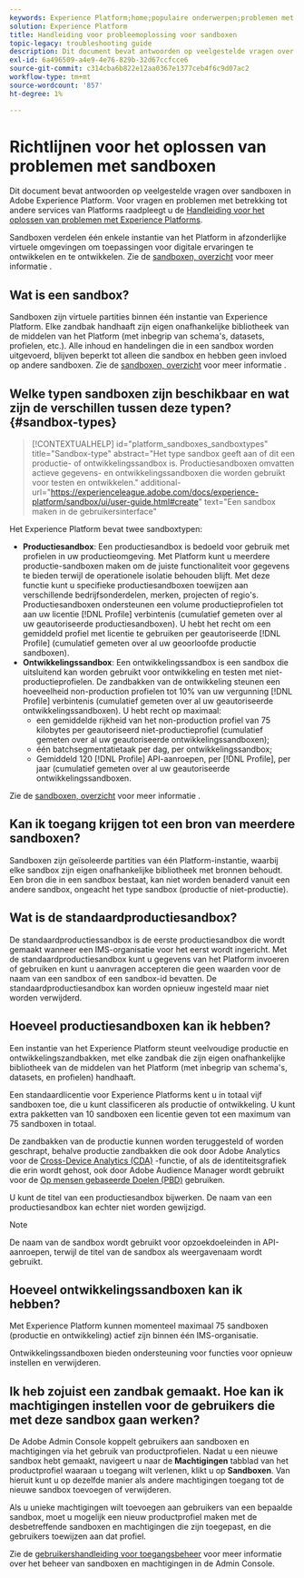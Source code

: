 ```yaml
---
keywords: Experience Platform;home;populaire onderwerpen;problemen met sandbox
solution: Experience Platform
title: Handleiding voor probleemoplossing voor sandboxen
topic-legacy: troubleshooting guide
description: Dit document bevat antwoorden op veelgestelde vragen over sandboxen in Adobe Experience Platform.
exl-id: 6a496509-a4e9-4e76-829b-32d67ccfcce6
source-git-commit: c314cba6b822e12aa0367e1377ceb4f6c9d07ac2
workflow-type: tm+mt
source-wordcount: '857'
ht-degree: 1%

---
```


# Richtlijnen voor het oplossen van problemen met sandboxen

Dit document bevat antwoorden op veelgestelde vragen over sandboxen in Adobe Experience Platform. Voor vragen en problemen met betrekking tot andere services van Platforms raadpleegt u de [Handleiding voor het oplossen van problemen met Experience Platforms](../landing/troubleshooting.md).

Sandboxen verdelen één enkele instantie van het Platform in afzonderlijke virtuele omgevingen om toepassingen voor digitale ervaringen te ontwikkelen en te ontwikkelen. Zie de [sandboxen, overzicht](home.md) voor meer informatie .

## Wat is een sandbox?

Sandboxen zijn virtuele partities binnen één instantie van Experience Platform. Elke zandbak handhaaft zijn eigen onafhankelijke bibliotheek van de middelen van het Platform (met inbegrip van schema&#39;s, datasets, profielen, etc.). Alle inhoud en handelingen die in een sandbox worden uitgevoerd, blijven beperkt tot alleen die sandbox en hebben geen invloed op andere sandboxen. Zie de [sandboxen, overzicht](home.md) voor meer informatie .

## Welke typen sandboxen zijn beschikbaar en wat zijn de verschillen tussen deze typen? {#sandbox-types}

>[!CONTEXTUALHELP]
>id="platform_sandboxes_sandboxtypes"
>title="Sandbox-type"
>abstract="Het type sandbox geeft aan of dit een productie- of ontwikkelingssandbox is. Productiesandboxen omvatten actieve gegevens- en ontwikkelingssandboxen die worden gebruikt voor testen en ontwikkelen."
>additional-url="https://experienceleague.adobe.com/docs/experience-platform/sandbox/ui/user-guide.html#create" text="Een sandbox maken in de gebruikersinterface"

Het Experience Platform bevat twee sandboxtypen:

* **Productiesandbox**: Een productiesandbox is bedoeld voor gebruik met profielen in uw productieomgeving. Met Platform kunt u meerdere productie-sandboxen maken om de juiste functionaliteit voor gegevens te bieden terwijl de operationele isolatie behouden blijft. Met deze functie kunt u specifieke productiesandboxen toewijzen aan verschillende bedrijfsonderdelen, merken, projecten of regio&#39;s. Productiesandboxen ondersteunen een volume productieprofielen tot aan uw licentie [!DNL Profile] verbintenis (cumulatief gemeten over al uw geautoriseerde productiesandboxen). U hebt het recht om een gemiddeld profiel met licentie te gebruiken per geautoriseerde [!DNL Profile] (cumulatief gemeten over al uw geoorloofde productie sandboxen).
* **Ontwikkelingssandbox**: Een ontwikkelingssandbox is een sandbox die uitsluitend kan worden gebruikt voor ontwikkeling en testen met niet-productieprofielen. De zandbakken van de ontwikkeling steunen een hoeveelheid non-production profielen tot 10% van uw vergunning [!DNL Profile] verbintenis (cumulatief gemeten over al uw geautoriseerde ontwikkelingssandboxen). U hebt recht op maximaal:
   * een gemiddelde rijkheid van het non-production profiel van 75 kilobytes per geautoriseerd niet-productieprofiel (cumulatief gemeten over al uw geautoriseerde ontwikkelingssandboxen);
   * één batchsegmentatietaak per dag, per ontwikkelingssandbox;
   * Gemiddeld 120 [!DNL Profile] API-aanroepen, per [!DNL Profile], per jaar (cumulatief gemeten over al uw geautoriseerde ontwikkelingssandboxen.

Zie de [sandboxen, overzicht](./home.md) voor meer informatie .

## Kan ik toegang krijgen tot een bron van meerdere sandboxen?

Sandboxen zijn geïsoleerde partities van één Platform-instantie, waarbij elke sandbox zijn eigen onafhankelijke bibliotheek met bronnen behoudt. Een bron die in een sandbox bestaat, kan niet worden benaderd vanuit een andere sandbox, ongeacht het type sandbox (productie of niet-productie).

## Wat is de standaardproductiesandbox?

De standaardproductiessandbox is de eerste productiesandbox die wordt gemaakt wanneer een IMS-organisatie voor het eerst wordt ingericht. Met de standaardproductiesandbox kunt u gegevens van het Platform invoeren of gebruiken en kunt u aanvragen accepteren die geen waarden voor de naam van een sandbox of een sandbox-id bevatten. De standaardproductiesandbox kan worden opnieuw ingesteld maar niet worden verwijderd.

## Hoeveel productiesandboxen kan ik hebben?

Een instantie van het Experience Platform steunt veelvoudige productie en ontwikkelingszandbakken, met elke zandbak die zijn eigen onafhankelijke bibliotheek van de middelen van het Platform (met inbegrip van schema&#39;s, datasets, en profielen) handhaaft.

Een standaardlicentie voor Experience Platforms kent u in totaal vijf sandboxen toe, die u kunt classificeren als productie of ontwikkeling. U kunt extra pakketten van 10 sandboxen een licentie geven tot een maximum van 75 sandboxen in totaal.

De zandbakken van de productie kunnen worden teruggesteld of worden geschrapt, behalve productie zandbakken die ook door Adobe Analytics voor de [Cross-Device Analytics (CDA)](https://experienceleague.adobe.com/docs/analytics/components/cda/overview.html?lang=nl) -functie, of als de identiteitsgrafiek die erin wordt gehost, ook door Adobe Audience Manager wordt gebruikt voor de [Op mensen gebaseerde Doelen (PBD)](https://experienceleague.adobe.com/docs/audience-manager/user-guide/features/destinations/people-based/people-based-destinations-overview.html?lang=nl) gebruiken.

U kunt de titel van een productiesandbox bijwerken. De naam van een productiesandbox kan echter niet worden gewijzigd.

>[!NOTE]
>
>De naam van de sandbox wordt gebruikt voor opzoekdoeleinden in API-aanroepen, terwijl de titel van de sandbox als weergavenaam wordt gebruikt.

## Hoeveel ontwikkelingssandboxen kan ik hebben?

Met Experience Platform kunnen momenteel maximaal 75 sandboxen (productie en ontwikkeling) actief zijn binnen één IMS-organisatie.

Ontwikkelingssandboxen bieden ondersteuning voor functies voor opnieuw instellen en verwijderen.

## Ik heb zojuist een zandbak gemaakt. Hoe kan ik machtigingen instellen voor de gebruikers die met deze sandbox gaan werken?

De Adobe Admin Console koppelt gebruikers aan sandboxen en machtigingen via het gebruik van productprofielen. Nadat u een nieuwe sandbox hebt gemaakt, navigeert u naar de **Machtigingen** tabblad van het productprofiel waaraan u toegang wilt verlenen, klikt u op **Sandboxen**. Van hieruit kunt u op dezelfde manier als andere machtigingen toegang tot de nieuwe sandbox toevoegen of verwijderen.

Als u unieke machtigingen wilt toevoegen aan gebruikers van een bepaalde sandbox, moet u mogelijk een nieuw productprofiel maken met de desbetreffende sandboxen en machtigingen die zijn toegepast, en die gebruikers toewijzen aan dat profiel.

Zie de [gebruikershandleiding voor toegangsbeheer](../access-control/ui/overview.md) voor meer informatie over het beheer van sandboxen en machtigingen in de Admin Console.
